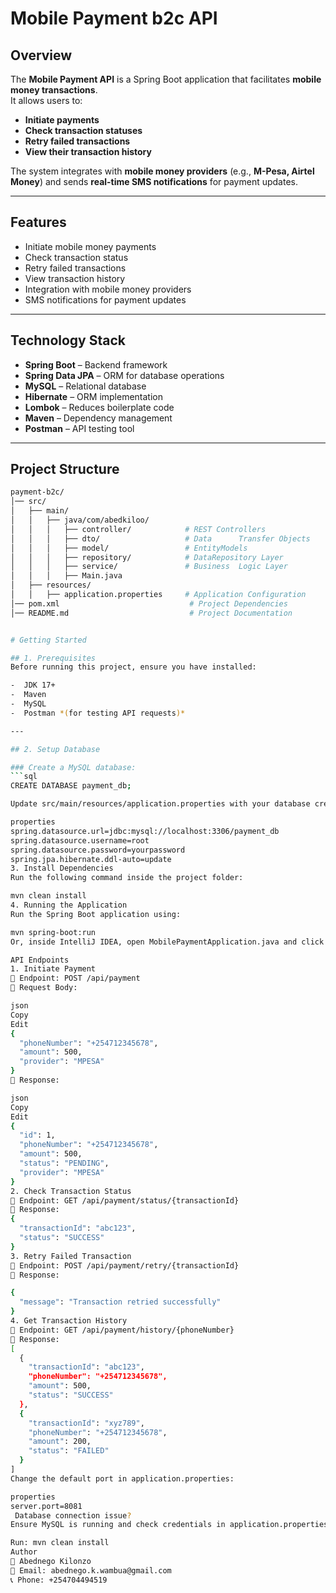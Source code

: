 # Mobile Payment b2c API

## Overview
The **Mobile Payment API** is a Spring Boot application that facilitates **mobile money transactions**.  
It allows users to:
- **Initiate payments**
- **Check transaction statuses**
- **Retry failed transactions**
- **View their transaction history**

The system integrates with **mobile money providers** (e.g., **M-Pesa, Airtel Money**) and sends **real-time SMS notifications** for payment updates.

---

## Features
- Initiate mobile money payments  
- Check transaction status  
-  Retry failed transactions  
-  View transaction history  
-  Integration with mobile money providers  
-  SMS notifications for payment updates

---

## Technology Stack
- **Spring Boot** – Backend framework
- **Spring Data JPA** – ORM for database operations
- **MySQL** – Relational database
- **Hibernate** – ORM implementation
- **Lombok** – Reduces boilerplate code
- **Maven** – Dependency management
- **Postman** – API testing tool

---

## Project Structure
```bash
payment-b2c/
│── src/
│   ├── main/
│   │   ├── java/com/abedkiloo/
│   │   │   ├── controller/            # REST Controllers
│   │   │   ├── dto/                   # Data      Transfer Objects
│   │   │   ├── model/                 # EntityModels
│   │   │   ├── repository/            # DataRepository Layer
│   │   │   ├── service/               # Business  Logic Layer
│   │   │   ├── Main.java  
│   ├── resources/
│   │   ├── application.properties     # Application Configuration
│── pom.xml                             # Project Dependencies
│── README.md                           # Project Documentation


# Getting Started

## 1. Prerequisites
Before running this project, ensure you have installed:

-  JDK 17+  
-  Maven
-  MySQL
-  Postman *(for testing API requests)*  

---

## 2. Setup Database

### Create a MySQL database:
```sql
CREATE DATABASE payment_db;

Update src/main/resources/application.properties with your database credentials:

properties
spring.datasource.url=jdbc:mysql://localhost:3306/payment_db
spring.datasource.username=root
spring.datasource.password=yourpassword
spring.jpa.hibernate.ddl-auto=update
3. Install Dependencies
Run the following command inside the project folder:

mvn clean install
4. Running the Application
Run the Spring Boot application using:

mvn spring-boot:run
Or, inside IntelliJ IDEA, open MobilePaymentApplication.java and click Run ▶.

API Endpoints
1. Initiate Payment
🔹 Endpoint: POST /api/payment
🔹 Request Body:

json
Copy
Edit
{
  "phoneNumber": "+254712345678",
  "amount": 500,
  "provider": "MPESA"
}
🔹 Response:

json
Copy
Edit
{
  "id": 1,
  "phoneNumber": "+254712345678",
  "amount": 500,
  "status": "PENDING",
  "provider": "MPESA"
}
2. Check Transaction Status
🔹 Endpoint: GET /api/payment/status/{transactionId}
🔹 Response:
{
  "transactionId": "abc123",
  "status": "SUCCESS"
}
3. Retry Failed Transaction
🔹 Endpoint: POST /api/payment/retry/{transactionId}
🔹 Response:

{
  "message": "Transaction retried successfully"
}
4. Get Transaction History
🔹 Endpoint: GET /api/payment/history/{phoneNumber}
🔹 Response:
[
  {
    "transactionId": "abc123",
    "phoneNumber": "+254712345678",
    "amount": 500,
    "status": "SUCCESS"
  },
  {
    "transactionId": "xyz789",
    "phoneNumber": "+254712345678",
    "amount": 200,
    "status": "FAILED"
  }
]
Change the default port in application.properties:

properties
server.port=8081
 Database connection issue?
Ensure MySQL is running and check credentials in application.properties.

Run: mvn clean install
Author
👤 Abednego Kilonzo
📧 Email: abednego.k.wambua@gmail.com
📞 Phone: +254704494519